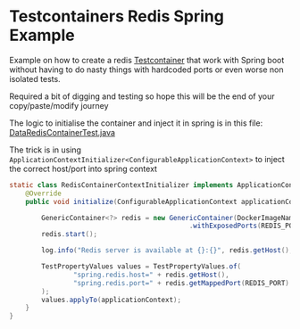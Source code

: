 # Testcontainers Redis Spring Example

Example on how to create a redis [Testcontainer](https://www.testcontainers.org/) that work with Spring boot without having to do nasty things with hardcoded ports
or even worse non isolated tests.

Required a bit of digging and testing so hope this will be the end of your copy/paste/modify journey


The logic to initialise the container and inject it in spring is in this file: [DataRedisContainerTest.java](src/test/java/com/example/DataRedisContainerTest.java)


The trick is in using `ApplicationContextInitializer<ConfigurableApplicationContext>` to inject the correct host/port into spring context

```java
static class RedisContainerContextInitializer implements ApplicationContextInitializer<ConfigurableApplicationContext> {
    @Override
    public void initialize(ConfigurableApplicationContext applicationContext) {

        GenericContainer<?> redis = new GenericContainer(DockerImageName.parse("redis:5.0.3-alpine"))
                                             .withExposedPorts(REDIS_PORT);
        redis.start();

        log.info("Redis server is available at {}:{}", redis.getHost(), redis.getMappedPort(REDIS_PORT));

        TestPropertyValues values = TestPropertyValues.of(
                "spring.redis.host=" + redis.getHost(),
                "spring.redis.port=" + redis.getMappedPort(REDIS_PORT)
        );
        values.applyTo(applicationContext);
    }
}
```
